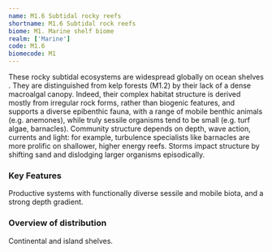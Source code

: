 ```yaml
---
name: M1.6 Subtidal rocky reefs
shortname: M1.6 Subtidal rock reefs
biome: M1. Marine shelf biome
realm: ['Marine']
code: M1.6
biomecode: M1
---
```


These rocky subtidal ecosystems are widespread globally on  ocean shelves . They are distinguished from kelp forests (M1.2) by their lack of a dense macroalgal canopy. Indeed, their complex habitat structure is derived mostly from irregular rock forms, rather than biogenic features, and supports a diverse epibenthic fauna, with a range of mobile benthic animals (e.g. anemones), while truly sessile organisms tend to be small (e.g. turf algae, barnacles). Community structure depends on depth, wave action, currents and light: for example, turbulence specialists like barnacles are more prolific on shallower, higher energy reefs. Storms impact structure by shifting sand and dislodging larger organisms episodically.

### Key Features

Productive systems with functionally diverse sessile and mobile biota, and a strong depth gradient.

### Overview of distribution

Continental and island shelves.
